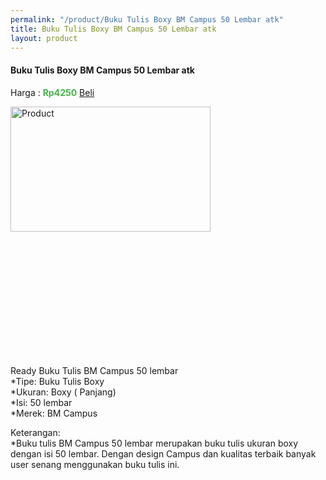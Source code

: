 ```yaml
---
permalink: "/product/Buku Tulis Boxy BM Campus 50 Lembar atk"
title: Buku Tulis Boxy BM Campus 50 Lembar atk
layout: product
---
```


#### Buku Tulis Boxy BM Campus 50 Lembar atk

Harga : <span style="color:#42b549">**Rp4250**</span>  <a class="btn btn-success" href="http://api.whatsapp.com/send?phone={{site.whatsapp}}&text=kak saya mau beli {{page.title}} () 1 buah bayarnya di kampus ia kak %3A)" style="width:100px;">Beli</a>

<image src="{{site.baseurl}}/img/Buku Tulis Boxy BM Campus 50 Lembar atk.jpg" alt="Product" width="80%" height="50%" style="max-width:400px;max-height:400px"/>

Ready Buku Tulis BM Campus 50 lembar  
*Tipe: Buku Tulis Boxy  
*Ukuran: Boxy ( Panjang)  
*Isi: 50 lembar  
*Merek: BM Campus  
  
Keterangan:  
*Buku tulis BM Campus 50 lembar merupakan buku tulis ukuran boxy dengan isi 50 lembar. Dengan design Campus dan kualitas terbaik banyak user senang menggunakan buku tulis ini.